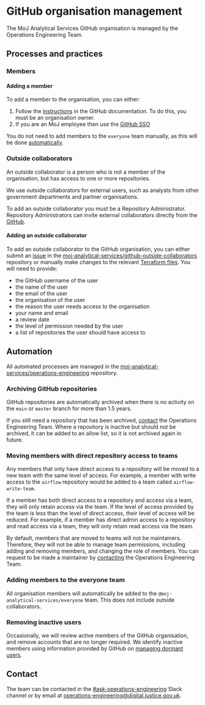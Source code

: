 # GitHub organisation management

The MoJ Analytical Services GitHub organisation is managed by the Operations Engineering Team.

## Processes and practices

### Members

#### Adding a member

To add a member to the organisation, you can either:

1. Follow the [instructions](https://docs.github.com/en/organizations/managing-membership-in-your-organization/inviting-users-to-join-your-organization) in the GitHub documentation. To do this, you must be an organisation owner.
2. If you are an MoJ employee then use the [GitHub SSO](https://github.com/orgs/moj-analytical-services/sso)

You do not need to add members to the `everyone` team manually, as this will be done [automatically](#adding-members-to-the-everyone-team).

### Outside collaborators

An outside collaborator is a person who is not a member of the organisation, but has access to one or more repositories.

We use outside collaborators for external users, such as analysts from other government departments and partner organisations.

To add an outside collaborator you must be a Repository Administrator. Repository Administrators can invite external collaborators directly from the [GitHub](https://docs.github.com/en/organizations/managing-user-access-to-your-organizations-repositories/managing-outside-collaborators/adding-outside-collaborators-to-repositories-in-your-organization#adding-outside-collaborators-to-a-repository).

#### Adding an outside collaborator

To add an outside collaborator to the GitHub organisation, you can either submit an [issue](https://github.com/moj-analytical-services/github-outside-collaborators/issues/new?assignees=&labels=collaborator%2Cpr-create-issue&template=create-pr-from-issue.yaml&title=Please+create+an+outside+collaborator+pull+request+) in the [moj-analytical-services/github-outside-collaborators](https://github.com/moj-analytical-services/github-outside-collaborators) repository or manually make changes to the relevant [Terraform files](https://github.com/moj-analytical-services/github-outside-collaborators/tree/main/terraform). You will need to provide:

- the GitHub username of the user
- the name of the user
- the email of the user
- the organisation of the user
- the reason the user needs access to the organisation
- your name and email
- a review date
- the level of permission needed by the user
- a list of repositories the user should have access to

## Automation

All automated processes are managed in the [moj-analytical-services/operations-engineering](https://github.com/moj-analytical-services/operations-engineering) repository.

### Archiving GitHub repositories

GitHub repositories are automatically archived when there is no activity on the `main` or `master` branch for more than 1.5 years.

If you still need a repository that has been archived, [contact](#contact) the Operations Engineering Team. Where a repository is inactive but should not be archived, it can be added to an allow list, so it is not archived again in future.

### Moving members with direct repository access to teams

Any members that only have direct access to a repository will be moved to a new team with the same level of access. For example, a member with write access to the `airflow` repository would be added to a team called `airflow-write-team`.

If a member has both direct access to a repository and access via a team, they will only retain access via the team. If the level of access provided by the team is less than the level of direct access, their level of access will be reduced. For example, if a member has direct admin access to a repository and read access via a team, they will only retain read access via the team.

By default, members that are moved to teams will not be maintainers. Therefore, they will not be able to manage team permissions, including adding and removing members, and changing the role of members. You can request to be made a maintainer by [contacting](#contact) the Operations Engineering Team.

### Adding members to the everyone team

All organisation members will automatically be added to the `@moj-analytical-services/everyone` team. This does not include outside collaborators.

### Removing inactive users

Occasionally, we will review active members of the GitHub organisation, and remove accounts that are no longer required. We identify inactive members using information provided by GitHub on [managing dormant users](https://docs.github.com/en/enterprise-cloud@latest/admin/user-management/managing-users-in-your-enterprise/managing-dormant-users).

## Contact

The team can be contacted in the [#ask-operations-engineering](https://mojdt.slack.com/archives/C01BUKJSZD4) Slack channel or by email at [operations-engineering@digital.justice.gov.uk](mailto:operations-engineering@digital.justice.gov.uk).
